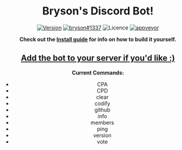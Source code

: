 <div align='center'>
  
# Bryson's Discord Bot! 
[![Version](https://img.shields.io/github/package-json/v/xperthobbit/brysonBot?style=flat-square)](https://github.com/Xperthobbit/brysonBot/blob/master/package.json) [![bryson#1337](https://img.shields.io/badge/Happiness-Very%20Happy-Green?style=flat-square&logo=Discord)](https://cantfraglike.me 'Check out my website!') ![Licence](https://img.shields.io/github/license/Xperthobbit/brysonBot?style=flat-square) [![appveyor](https://img.shields.io/appveyor/ci/Xperthobbit/brysonbot?logo=appveyor&style=flat-square)](https://ci.appveyor.com/project/Xperthobbit/brysonbot 'AppVeyor Status')

**Check out the [Install guide](https://github.com/Xperthobbit/brysonBot/wiki/Installation-Guide) for info on how to build it yourself.**

## [Add the bot to your server if you'd like :)](https://discordapp.com/api/oauth2/authorize?client_id=613143901087334422&permissions=268889088&scope=bot 'Click me!')

**Current Commands:**
* CPA
* CPD
* clear
* codify
* github
* info
* members
* ping
* version
* vote

</div>

